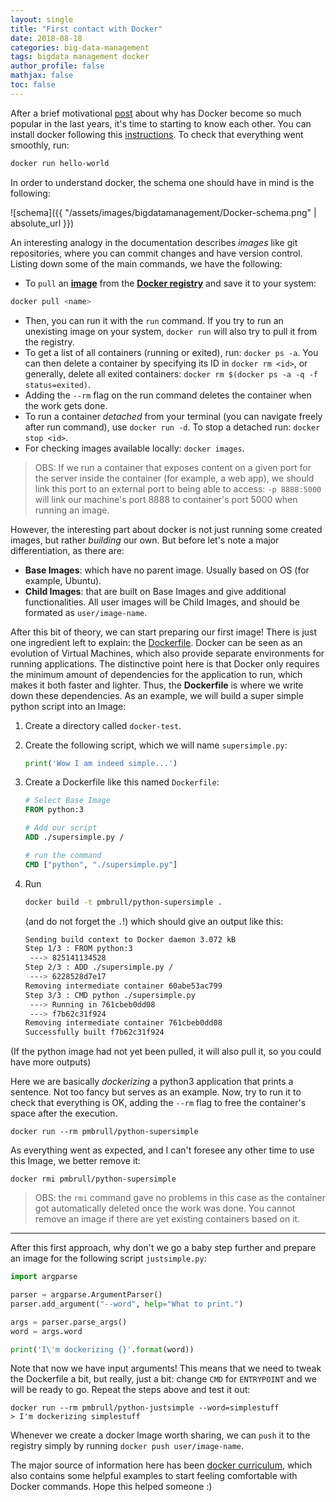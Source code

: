 ```yaml
---
layout: single
title: "First contact with Docker"
date: 2018-08-18
categories: big-data-management
tags: bigdata management docker
author_profile: false
mathjax: false
toc: false
---
```


After a brief motivational [post](https://pmbrull.github.io/big-data-management/Introduction-to-Docker/) about why has Docker become so much popular in the last years, it's time to starting to know each other. You can install docker following this [instructions](https://docs.docker.com/install/linux/docker-ce/ubuntu/#install-using-the-repository). To check that everything went smoothly, run:

```bash
docker run hello-world
```

In order to understand docker, the schema one should have in mind is the following:

![schema]({{ "/assets/images/bigdatamanagement/Docker-schema.png" | absolute_url }})

An interesting analogy in the documentation describes *images* like git repositories, where you can commit changes and have version control. Listing down some of the main commands, we have the following:

* To `pull` an [**image**](https://hub.docker.com/_/busybox/) from the [**Docker registry**](https://hub.docker.com/explore/) and save it to your system:

```bash
docker pull <name>
```

* Then, you can run it with the `run` command. If you try to run an unexisting image on your system, `docker run` will also try to pull it from the registry.
* To get a list of all containers (running or exited), run: `docker ps -a`. You can then delete a container by specifying its ID in `docker rm <id>`, or generally, delete all exited containers: `docker rm $(docker ps -a -q -f status=exited)`. 
* Adding the `--rm` flag on the run command deletes the container when the work gets done.
* To run a container *detached* from your terminal (you can navigate freely after run command), use `docker run -d`. To stop a detached run: `docker stop <id>`.
* For checking images available locally: `docker images`.

> OBS: If we run a container that exposes content on a given port for the server inside the container (for example, a web app), we should link this port to an external port to being able to access: `-p 8888:5000` will link our machine's port 8888 to container's port 5000 when running an image.

However, the interesting part about docker is not just running some created images, but rather *building* our own. But before let's note a major differentiation, as there are:

* **Base Images**: which have no parent image. Usually based on OS (for example, Ubuntu).
* **Child Images**: that are built on Base Images and give additional functionalities. All user images will be Child Images, and should be formated as `user/image-name`.

After this bit of theory, we can start preparing our first image! There is just one ingredient left to explain: the [Dockerfile](https://docs.docker.com/engine/reference/builder/). Docker can be seen as an evolution of Virtual Machines, which also provide separate environments for running applications. The distinctive point here is that Docker only requires the minimum amount of dependencies for the application to run, which makes it both faster and lighter. Thus, the **Dockerfile** is where we write down these dependencies. As an example, we will build a super simple python script into an Image:

1. Create a directory called `docker-test`.

2. Create the following script, which we will name `supersimple.py`:

   ```python
   print('Wow I am indeed simple...')
   ```

3. Create a Dockerfile like this named `Dockerfile`:

   ```dockerfile
   # Select Base Image
   FROM python:3
   
   # Add our script
   ADD ./supersimple.py /
   
   # run the command
   CMD ["python", "./supersimple.py"]
   ```

4. Run 

   ```bash
   docker build -t pmbrull/python-supersimple .
   ```

   (and do not forget the `.`!) which should give an output like this:

   ```bash
   Sending build context to Docker daemon 3.072 kB
   Step 1/3 : FROM python:3
    ---> 825141134528
   Step 2/3 : ADD ./supersimple.py /
    ---> 6228528d7e17
   Removing intermediate container 60abe53ac799
   Step 3/3 : CMD python ./supersimple.py
    ---> Running in 761cbeb0dd08
    ---> f7b62c31f924
   Removing intermediate container 761cbeb0dd08
   Successfully built f7b62c31f924
   ```

(If the python image had not yet been pulled, it will also pull it, so you could have more outputs)

Here we are basically *dockerizing* a python3 application that prints a sentence. Not too fancy but serves as an example. Now, try to run it to check that everything is OK, adding the `--rm` flag to free the container's space after the execution.

```
docker run --rm pmbrull/python-supersimple
```

As everything went as expected, and I can't foresee any other time to use this Image, we better remove it:

```
docker rmi pmbrull/python-supersimple
```

> OBS: the `rmi` command gave no problems in this case as the container got automatically deleted once the work was done. You cannot remove an image if there are yet existing containers based on it.

----

After this first approach, why don't we go a baby step further and prepare an image for the following script `justsimple.py`:

```python
import argparse

parser = argparse.ArgumentParser()
parser.add_argument("--word", help="What to print.")

args = parser.parse_args()
word = args.word

print('I\'m dockerizing {}'.format(word))
```

Note that now we have input arguments! This means that we need to tweak the Dockerfile a bit, but really, just a bit: change `CMD` for `ENTRYPOINT` and we will be ready to go. Repeat the steps above and test it out:

```
docker run --rm pmbrull/python-justsimple --word=simplestuff
> I'm dockerizing simplestuff
```

Whenever we create a docker Image worth sharing, we can `push` it to the registry simply by running `docker push user/image-name`.

The major source of information here has been [docker curriculum](https://docker-curriculum.com/), which also contains some helpful examples to start feeling comfortable with Docker commands. Hope this helped someone :)





